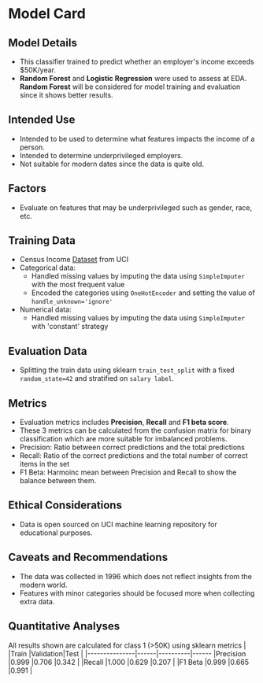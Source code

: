 
# Model Card

  
## Model Details
- This classifier trained to predict whether an employer's  income exceeds $50K/year.
- **Random Forest** and **Logistic Regression** were used to assess at EDA. **Random Forest** will be considered for model training and evaluation since it shows better results.


## Intended Use
- Intended to be used to determine what features impacts the income of a person.
- Intended to determine underprivileged employers.
- Not suitable for modern dates since the data is quite old.
  
## Factors
 - Evaluate on features that may be underprivileged such as gender, race, etc.
 
## Training Data
- Census Income [Dataset](https://archive.ics.uci.edu/ml/datasets/census+income) from UCI
- Categorical data:
  - Handled missing values by imputing the data using `SimpleImputer` with the most frequent value
  - Encoded the categories using `OneHotEncoder` and setting the value of `handle_unknown='ignore'`
- Numerical data:
  - Handled missing values by imputing the data using `SimpleImputer` with 'constant' strategy

## Evaluation Data
- Splitting the train data using sklearn `train_test_split` with a fixed `random_state=42` and stratified on `salary label`.
  
## Metrics
- Evaluation metrics includes **Precision**, **Recall** and **F1 beta score**.
- These 3 metrics can be calculated from the confusion matrix for binary classification which are more suitable for imbalanced problems.
- Precision: Ratio between correct predictions and the total predictions
- Recall: Ratio of the correct predictions and the total number of correct items in the set
- F1 Beta: Harmoinc mean between Precision and Recall to show the balance between them.

## Ethical Considerations
- Data is open sourced on UCI machine learning repository for educational purposes.

## Caveats and Recommendations
- The data was collected in 1996 which does not reflect insights from the modern world.
- Features with minor categories should be focused more when collecting extra data.

## Quantitative Analyses
All results shown are calculated for class 1 (>50K) using sklearn metrics
|				|Train |Validation|Test  |
|---------------|------|----------|------
|Precision		|0.999 |0.706     |0.342 |
|Recall         |1.000 |0.629     |0.207 |
|F1 Beta       	|0.999 |0.665     |0.991 |

